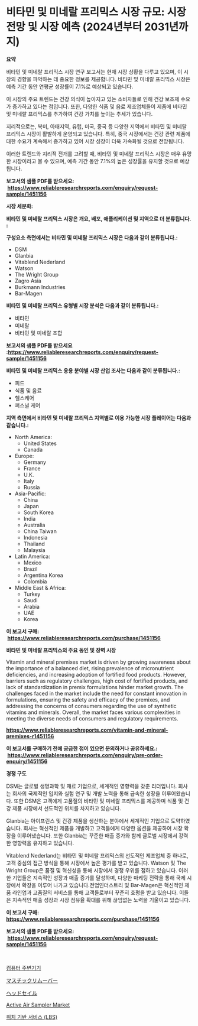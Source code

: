 <p><h1>비타민 및 미네랄 프리믹스 시장 규모: 시장 전망 및 시장 예측 (2024년부터 2031년까지)</h1></p><p><strong>요약</strong></p>
<p><p>비타민 및 미네랄 프리믹스 시장 연구 보고서는 현재 시장 상황을 다루고 있으며, 이 시장의 경향을 파악하는 데 중요한 정보를 제공합니다. 비타민 및 미네랄 프리믹스 시장은 예측 기간 동안 연평균 성장률이 7.1%로 예상되고 있습니다.</p><p>이 시장의 주요 트렌드는 건강 의식이 높아지고 있는 소비자들로 인해 건강 보조제 수요가 증가하고 있다는 점입니다. 또한, 다양한 식품 및 음료 제조업체들이 제품에 비타민 및 미네랄 프리믹스를 추가하여 건강 가치를 높이는 추세가 있습니다.</p><p>지리적으로는, 북미, 아태지역, 유럽, 미국, 중국 등 다양한 지역에서 비타민 및 미네랄 프리믹스 시장이 활발하게 운영되고 있습니다. 특히, 중국 시장에서는 건강 관련 제품에 대한 수요가 계속해서 증가하고 있어 시장 성장이 더욱 가속화될 것으로 전망됩니다.</p><p>이러한 트렌드와 지리적 전개를 고려할 때, 비타민 및 미네랄 프리믹스 시장은 매우 유망한 시장이라고 볼 수 있으며, 예측 기간 동안 7.1%의 높은 성장률을 유지할 것으로 예상됩니다.</p></p>
<p><strong>보고서의 샘플 PDF를 받으세요: &nbsp;<a href="https://www.reliableresearchreports.com/enquiry/request-sample/1451156">https://www.reliableresearchreports.com/enquiry/request-sample/1451156</a></strong></p>
<p><strong>시장 세분화:</strong></p>
<p><strong> 비타민 및 미네랄 프리믹스 시장은 개요, 배포, 애플리케이션 및 지역으로 더 분류됩니다. :</strong></p>
<p><strong>구성요소 측면에서는 비타민 및 미네랄 프리믹스 시장은 다음과 같이 분류됩니다.:</strong></p>
<p><ul><li>DSM</li><li>Glanbia</li><li>Vitablend Nederland</li><li>Watson</li><li>The Wright Group</li><li>Zagro Asia</li><li>Burkmann Industries</li><li>Bar-Magen</li></ul></p>
<p><strong> 비타민 및 미네랄 프리믹스 유형별 시장 분석은 다음과 같이 분류됩니다.:</strong></p>
<p><ul><li>비타민</li><li>미네랄</li><li>비타민 및 미네랄 조합</li></ul></p>
<p><strong>보고서의 샘플 PDF를 받으세요 :<a href="https://www.reliableresearchreports.com/enquiry/request-sample/1451156">https://www.reliableresearchreports.com/enquiry/request-sample/1451156</a></strong></p>
<p><strong> 비타민 및 미네랄 프리믹스 응용 분야별 시장 산업 조사는 다음과 같이 분류됩니다.:</strong></p>
<p><ul><li>피드</li><li>식품 및 음료</li><li>헬스케어</li><li>퍼스널 케어</li></ul></p>
<p><strong>지역 측면에서 비타민 및 미네랄 프리믹스 지역별로 이용 가능한 시장 플레이어는 다음과 같습니다.:</strong></p>
<p><ul>
    <li>
        North America:
        <ul>
            <li>United States</li>
            <li>Canada</li>
        </ul>
    </li>
    <li>
        Europe:
        <ul>
            <li>Germany</li>
            <li>France</li>
            <li>U.K.</li>
            <li>Italy</li>
            <li>Russia</li>
        </ul>
    </li>
    <li>
        Asia-Pacific:
        <ul>
            <li>China</li>
            <li>Japan</li>
            <li>South Korea</li>
            <li>India</li>
            <li>Australia</li>
            <li>China Taiwan</li>
            <li>Indonesia</li>
            <li>Thailand</li>
            <li>Malaysia</li>
        </ul>
    </li>
    <li>
        Latin America:
        <ul>
            <li>Mexico</li>
            <li>Brazil</li>
            <li>Argentina Korea</li>
            <li>Colombia</li>
        </ul>
    </li>
    <li>
        Middle East & Africa:
        <ul>
            <li>Turkey</li>
            <li>Saudi</li>
            <li>Arabia</li>
            <li>UAE</li>
            <li>Korea</li>
        </ul>
    </li>
    </ul></p>
<p><strong>이 보고서 구매: &nbsp;<a href="https://www.reliableresearchreports.com/purchase/1451156">https://www.reliableresearchreports.com/purchase/1451156</a></strong></p>
<p><strong>비타민 및 미네랄 프리믹스의 주요 동인 및 장벽 시장</strong></p>
<p><p>Vitamin and mineral premixes market is driven by growing awareness about the importance of a balanced diet, rising prevalence of micronutrient deficiencies, and increasing adoption of fortified food products. However, barriers such as regulatory challenges, high cost of fortified products, and lack of standardization in premix formulations hinder market growth. The challenges faced in the market include the need for constant innovation in formulations, ensuring the safety and efficacy of the premixes, and addressing the concerns of consumers regarding the use of synthetic vitamins and minerals. Overall, the market faces various complexities in meeting the diverse needs of consumers and regulatory requirements.</p></p>
<p><strong><a href="https://www.reliableresearchreports.com/vitamin-and-mineral-premixes-r1451156">https://www.reliableresearchreports.com/vitamin-and-mineral-premixes-r1451156</a></strong></p>
<p><strong>이 보고서를 구매하기 전에 궁금한 점이 있으면 문의하거나 공유하세요.: &nbsp;<a href="https://www.reliableresearchreports.com/enquiry/pre-order-enquiry/1451156">https://www.reliableresearchreports.com/enquiry/pre-order-enquiry/1451156</a></strong></p>
<p><strong>경쟁 구도</strong></p>
<p><p>DSM는 글로벌 생명과학 및 재료 기업으로, 세계적인 영향력을 갖춘 리더입니다. 회사는 회사의 국제적인 입지와 실험 연구 및 개발 노력을 통해 급속한 성장을 이루어왔습니다. 또한 DSM은 고객에게 고품질의 비타민 및 미네랄 프리믹스를 제공하며 식품 및 건강 제품 시장에서 선도적인 위치를 차지하고 있습니다.</p><p>Glanbia는 아이프린스 및 건강 제품을 생산하는 분야에서 세계적인 기업으로 도약하였습니다. 회사는 혁신적인 제품을 개발하고 고객들에게 다양한 옵션을 제공하여 시장 확장을 이루어냈습니다. 또한 Glanbia는 꾸준한 매출 증가와 함께 글로벌 시장에서 강력한 영향력을 유지하고 있습니다.</p><p>Vitablend Nederland는 비타민 및 미네랄 프리믹스의 선도적인 제조업체 중 하나로, 고객 중심의 접근 방식을 통해 시장에서 높은 평가를 받고 있습니다. Watson 및 The Wright Group은 품질 및 혁신성을 통해 시장에서 경쟁 우위를 점하고 있습니다. 이러한 기업들은 지속적인 성장과 매출 증가를 달성하며, 다양한 마케팅 전략을 통해 국제 시장에서 확장을 이루어 나가고 있습니다.전업인더스트리 및 Bar-Magen은 혁신적인 제품 라인업과 고품질의 서비스를 통해 고객들로부터 꾸준히 호평을 받고 있습니다. 이들은 지속적인 매출 성장과 시장 점유율 확대를 위해 끊임없는 노력을 기울이고 있습니다.</p></p>
<p><strong>이 보고서 구매: &nbsp; <a href="https://www.reliableresearchreports.com/purchase/1451156">https://www.reliableresearchreports.com/purchase/1451156</a></strong></p>
<p><strong>보고서의 샘플 PDF를 받으세요: &nbsp;<a href="https://www.reliableresearchreports.com/enquiry/request-sample/1451156">https://www.reliableresearchreports.com/enquiry/request-sample/1451156</a></strong><strong></strong></p>
<p>&nbsp;</p>
<p><p><a href="https://medium.com/@kellylyncyh543964/%EC%BB%B4%ED%93%A8%ED%84%B0-%EC%A3%BC%EB%B3%80-%EC%9E%A5%EB%B9%84-%EC%8B%9C%EC%9E%A5-%EB%B6%84%EC%84%9D-%EA%B8%80%EB%A1%9C%EB%B2%8C-%EC%82%B0%EC%97%85-%EC%A0%84%EB%A7%9D-%EB%B0%8F-%EC%98%88%EC%B8%A1-2024%EB%85%84%EB%B6%80%ED%84%B0-2031%EB%85%84%EA%B9%8C%EC%A7%80-976a144c7439">컴퓨터 주변기기</a></p><p><a href="https://medium.com/@lucasrandall2020/%E3%83%9E%E3%82%B9%E3%83%86%E3%82%A3%E3%83%83%E3%82%AF%E9%99%A4%E5%8E%BB%E5%89%A4%E3%81%AE%E5%B8%82%E5%A0%B4%E8%A6%8F%E6%A8%A1%E3%81%AF-%E3%82%B0%E3%83%AD%E3%83%BC%E3%83%90%E3%83%AB%E7%94%A3%E6%A5%AD%E3%81%AB%E3%81%8A%E3%81%91%E3%82%8B%E6%9C%80%E9%81%A9%E3%81%AA%E3%83%9E%E3%83%BC%E3%82%B1%E3%83%86%E3%82%A3%E3%83%B3%E3%82%B0%E3%83%81%E3%83%A3%E3%83%8D%E3%83%AB%E3%82%92%E6%98%8E%E3%82%89%E3%81%8B%E3%81%AB%E3%81%97%E3%81%BE%E3%81%99-9e3e37e5062c">マスチックリムーバー</a></p><p><a href="https://github.com/ppmazlotr77499/Market-Research-Report-List-1/blob/main/959033622634.md">ヘッドセイル</a></p><p><a href="https://github.com/GroverBarry/Market-Research-Report-List-4/blob/main/active-air-sampler-market.md">Active Air Sampler Market</a></p><p><a href="https://medium.com/@carlosrtzkzhj/%EC%9C%84%EC%B9%98-%EA%B8%B0%EB%B0%98-%EC%84%9C%EB%B9%84%EC%8A%A4-lbs-%EC%8B%9C%EC%9E%A5-%EA%B7%9C%EB%AA%A8-cagr-%ED%8A%B8%EB%A0%8C%EB%93%9C-2024-2030-a6e82fcb6a0f">위치 기반 서비스 (LBS)</a></p></p>